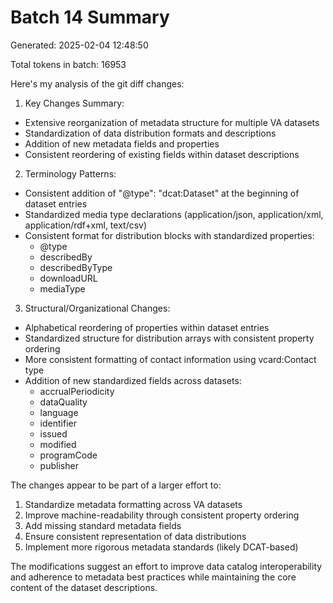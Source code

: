 # Batch 14 Summary

Generated: 2025-02-04 12:48:50

Total tokens in batch: 16953

Here's my analysis of the git diff changes:

1. Key Changes Summary:
- Extensive reorganization of metadata structure for multiple VA datasets
- Standardization of data distribution formats and descriptions
- Addition of new metadata fields and properties
- Consistent reordering of existing fields within dataset descriptions

2. Terminology Patterns:
- Consistent addition of "@type": "dcat:Dataset" at the beginning of dataset entries
- Standardized media type declarations (application/json, application/xml, application/rdf+xml, text/csv)
- Consistent format for distribution blocks with standardized properties:
  - @type
  - describedBy
  - describedByType
  - downloadURL
  - mediaType

3. Structural/Organizational Changes:
- Alphabetical reordering of properties within dataset entries
- Standardized structure for distribution arrays with consistent property ordering
- More consistent formatting of contact information using vcard:Contact type
- Addition of new standardized fields across datasets:
  - accrualPeriodicity
  - dataQuality
  - language
  - identifier
  - issued
  - modified
  - programCode
  - publisher

The changes appear to be part of a larger effort to:
1. Standardize metadata formatting across VA datasets
2. Improve machine-readability through consistent property ordering
3. Add missing standard metadata fields
4. Ensure consistent representation of data distributions
5. Implement more rigorous metadata standards (likely DCAT-based)

The modifications suggest an effort to improve data catalog interoperability and adherence to metadata best practices while maintaining the core content of the dataset descriptions.